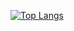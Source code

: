 [![Top Langs](https://github-readme-stats.vercel.app/api/top-langs/?username=iorn121
)](https://github.com/anuraghazra/github-readme-stats)
